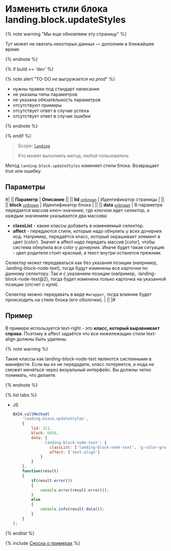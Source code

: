 # Изменить стили блока landing.block.updateStyles

{% note warning "Мы еще обновляем эту страницу" %}

Тут может не хватать некоторых данных — дополним в ближайшее время

{% endnote %}

{% if build == 'dev' %}

{% note alert "TO-DO _не выгружается на prod_" %}

- нужны правки под стандарт написания
- не указаны типы параметров
- не указана обязательность параметров
- отсутствуют примеры
- отсутствует ответ в случае успеха
- отсутствует ответ в случае ошибки

{% endnote %}

{% endif %}

> Scope: [`landing`](../../../scopes/permissions.md)
>
> Кто может выполнять метод: любой пользователь

Метод `landing.block.updateStyles` изменяет стили блока. Возвращает _true_ или ошибку.

## Параметры

#|
|| **Параметр** | **Описание** ||
|| **lid**
[`unknown`](../../../data-types.md) | Идентификатор страницы | ||
|| **block**
[`unknown`](../../../data-types.md) | Идентификатор блока | ||
|| **data**
[`unknown`](../../../data-types.md) | В параметре передается массив ключ-значение, где ключом идет селектор, а каждым значением указывается два массива:
- **classList** - какие классы добавить в изменяемый селектор.
- **affect** - передаются стили, которые надо обнулить у всех дочерних нод. Например, передаётся класс, который окрашивает элемент в цвет (color). Значит в affect надо передать массив [color], чтобы система обнулила все color у дочерних. Иначе будет такая ситуация - цвет родителя стоит красный, а текст внутри останется прежним.

Селектор может передаваться как без указания позиции (например, .landing-block-node-text), тогда будут изменены все карточки по данному селектору. Так и с указанием позиции (например, .landing-block-node-text@2), тогда будет изменена только карточка на указанной позиции (отсчет с нуля).

Селектор можно передавать в виде `#wrapper`, тогда влияние будет происходить на стили блока (его оболочки). | ||
|#

## Пример

В примере используется text-right - это **класс, который выравнивает справа**. Поэтому в affect задаётся что все нижележащие стили text-align должны быть удалены.

{% note warning %}

Такие классы как landing-block-node-text являются системными в манифесте. Если вы их не передадите, класс потеряется, и нода не сможет меняться через визуальный интерфейс. Вы должны четко понимать, что делаете.

{% endnote %}

{% list tabs %}

- JS

    ```js
    BX24.callMethod(
        'landing.block.updateStyles',
        {
            lid: 311,
            block: 6058,
            data: {
                '.landing-block-node-text': {
                    classList: ['landing-block-node-text', 'g-color-gray-light-v2', 'text-right'],
                    affect: ['text-align']
                }
            }
        },
        function(result)
        {
            if(result.error())
            {
                console.error(result.error());
            }
            else
            {
                console.info(result.data());
            }
        }
    );
    ```

{% endlist %}



{% include [Сноска о примерах](../../../../_includes/examples.md) %}